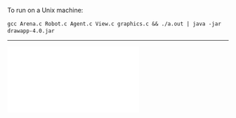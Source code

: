 To run on a Unix machine:
```shell
gcc Arena.c Robot.c Agent.c View.c graphics.c && ./a.out | java -jar drawapp-4.0.jar
```
---
![C Couseword Requirements](./CCourseworkRequirements.pdf)
